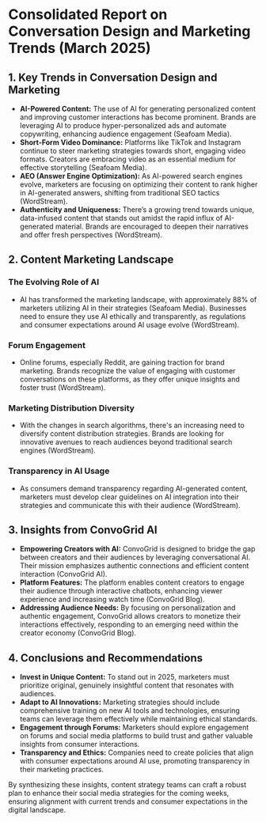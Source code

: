 # Consolidated Report on Conversation Design and Marketing Trends (March 2025)

## 1. Key Trends in Conversation Design and Marketing
- **AI-Powered Content:** The use of AI for generating personalized content and improving customer interactions has become prominent. Brands are leveraging AI to produce hyper-personalized ads and automate copywriting, enhancing audience engagement (Seafoam Media).
- **Short-Form Video Dominance:** Platforms like TikTok and Instagram continue to steer marketing strategies towards short, engaging video formats. Creators are embracing video as an essential medium for effective storytelling (Seafoam Media).
- **AEO (Answer Engine Optimization):** As AI-powered search engines evolve, marketers are focusing on optimizing their content to rank higher in AI-generated answers, shifting from traditional SEO tactics (WordStream).
- **Authenticity and Uniqueness:** There’s a growing trend towards unique, data-infused content that stands out amidst the rapid influx of AI-generated material. Brands are encouraged to deepen their narratives and offer fresh perspectives (WordStream).
  
## 2. Content Marketing Landscape
### The Evolving Role of AI
- AI has transformed the marketing landscape, with approximately 88% of marketers utilizing AI in their strategies (Seafoam Media). Businesses need to ensure they use AI ethically and transparently, as regulations and consumer expectations around AI usage evolve (WordStream).

### Forum Engagement
- Online forums, especially Reddit, are gaining traction for brand marketing. Brands recognize the value of engaging with customer conversations on these platforms, as they offer unique insights and foster trust (WordStream).

### Marketing Distribution Diversity
- With the changes in search algorithms, there's an increasing need to diversify content distribution strategies. Brands are looking for innovative avenues to reach audiences beyond traditional search engines (WordStream).

### Transparency in AI Usage
- As consumers demand transparency regarding AI-generated content, marketers must develop clear guidelines on AI integration into their strategies and communicate this with their audience (WordStream).

## 3. Insights from ConvoGrid AI
- **Empowering Creators with AI:** ConvoGrid is designed to bridge the gap between creators and their audiences by leveraging conversational AI. Their mission emphasizes authentic connections and efficient content interaction (ConvoGrid AI).
- **Platform Features:** The platform enables content creators to engage their audience through interactive chatbots, enhancing viewer experience and increasing watch time (ConvoGrid Blog).
- **Addressing Audience Needs:** By focusing on personalization and authentic engagement, ConvoGrid allows creators to monetize their interactions effectively, responding to an emerging need within the creator economy (ConvoGrid Blog).

## 4. Conclusions and Recommendations
- **Invest in Unique Content:** To stand out in 2025, marketers must prioritize original, genuinely insightful content that resonates with audiences.
- **Adapt to AI Innovations:** Marketing strategies should include comprehensive training on new AI tools and technologies, ensuring teams can leverage them effectively while maintaining ethical standards.
- **Engagement through Forums:** Marketers should explore engagement on forums and social media platforms to build trust and gather valuable insights from consumer interactions.
- **Transparency and Ethics:** Companies need to create policies that align with consumer expectations around AI use, promoting transparency in their marketing practices.

By synthesizing these insights, content strategy teams can craft a robust plan to enhance their social media strategies for the coming weeks, ensuring alignment with current trends and consumer expectations in the digital landscape.